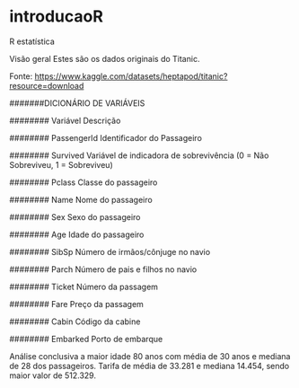 # introducaoR
R estatística


Visão geral
Estes são os dados originais do Titanic.


Fonte: https://www.kaggle.com/datasets/heptapod/titanic?resource=download



#######DICIONÁRIO DE VARIÁVEIS

######## Variável	Descrição

######## PassengerId	Identificador do Passageiro

######## Survived	Variável de indicadora de sobrevivência (0 = Não Sobreviveu, 1 = Sobreviveu)

######## Pclass	Classe do passageiro

######## Name	Nome do passageiro

######## Sex	Sexo do passageiro

######## Age	Idade do passageiro

######## SibSp	Número de irmãos/cônjuge no navio

######## Parch	Número de pais e filhos no navio

######## Ticket	Número da passagem

######## Fare	Preço da passagem

######## Cabin	Código da cabine

######## Embarked	Porto de embarque




Análise conclusiva a maior idade 80 anos com média de 30 anos e mediana de 28 dos passageiros. Tarifa de média de 33.281  e mediana 14.454, sendo maior valor de 512.329. 
